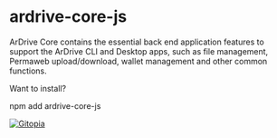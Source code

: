 # ardrive-core-js
ArDrive Core contains the essential back end application features to support the ArDrive CLI and Desktop apps, such as file management, Permaweb upload/download, wallet management and other common functions.

Want to install?

npm add ardrive-core-js

[![Gitopia](https://img.shields.io/endpoint?style=&url=https://gitopia.org/mirror-badge.json)](gitopia-repo)

